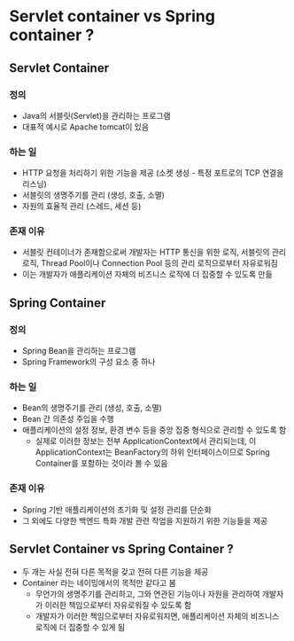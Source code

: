 # Servlet container vs Spring container ?

## Servlet Container

### 정의

- Java의 서블릿(Servlet)을 관리하는 프로그램
- 대표적 예시로 Apache tomcat이 있음

### 하는 일

- HTTP 요청을 처리하기 위한 기능을 제공 (소켓 생성 - 특정 포트로의 TCP 연결을 리스닝)
- 서블릿의 생명주기를 관리 (생성, 호출, 소멸)
- 자원의 효율적 관리 (스레드, 세션 등)

### 존재 이유

- 서블릿 컨테이너가 존재함으로써 개발자는 HTTP 통신을 위한 로직, 서블릿의 관리 로직, Thread Pool이나 Connection Pool 등의 관리 로직으로부터 자유로워짐
- 이는 개발자가 애플리케이션 자체의 비즈니스 로직에 더 집중할 수 있도록 만듦

## Spring Container

### 정의

- Spring Bean을 관리하는 프로그램
- Spring Framework의 구성 요소 중 하나

### 하는 일

- Bean의 생명주기를 관리 (생성, 호출, 소멸)
- Bean 간 의존성 주입을 수행
- 애플리케이션의 설정 정보, 환경 변수 등을 중앙 집중 형식으로 관리할 수 있도록 함
    - 실제로 이러한 정보는 전부 ApplicationContext에서 관리되는데, 이 ApplicationContext는 BeanFactory의 하위 인터페이스이므로 Spring Container를 포함하는 것이라 볼 수 있음

### 존재 이유

- Spring 기반 애플리케이션의 초기화 및 설정 관리를 단순화
- 그 외에도 다양한 백엔드 특화 개발 관련 작업을 지원하기 위한 기능들을 제공

## Servlet Container vs Spring Container ?

- 두 개는 사실 전혀 다른 목적을 갖고 전혀 다른 기능을 제공
- Container 라는 네이밍에서의 목적만 같다고 봄
    - 무언가의 생명주기를 관리하고, 그와 연관된 기능이나 자원을 관리하여 개발자가 이러한 책임으로부터 자유로워질 수 있도록 함
    - 개발자가 이러한 책임으로부터 자유로워지면, 애플리케이션 자체의 비즈니스 로직에 더 집중할 수 있게 됨
